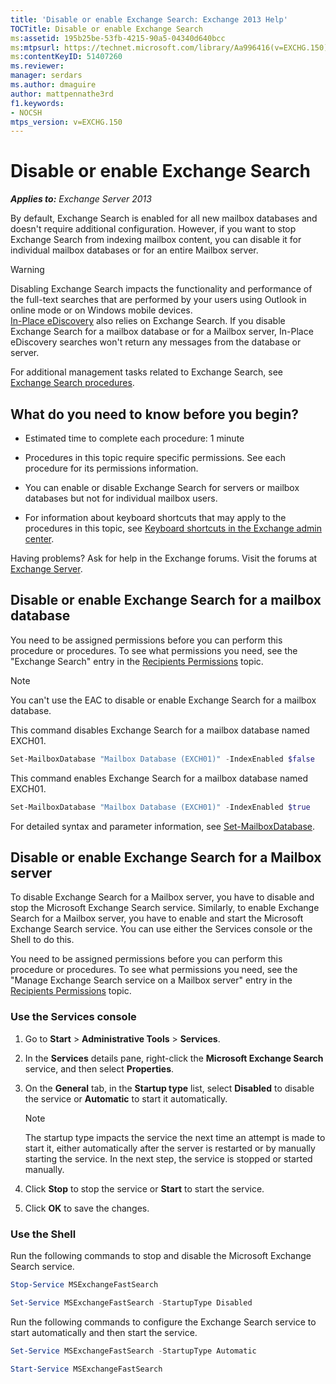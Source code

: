 ```yaml
---
title: 'Disable or enable Exchange Search: Exchange 2013 Help'
TOCTitle: Disable or enable Exchange Search
ms:assetid: 195b25be-53fb-4215-90a5-04340d640bcc
ms:mtpsurl: https://technet.microsoft.com/library/Aa996416(v=EXCHG.150)
ms:contentKeyID: 51407260
ms.reviewer: 
manager: serdars
ms.author: dmaguire
author: mattpennathe3rd
f1.keywords:
- NOCSH
mtps_version: v=EXCHG.150
---
```


# Disable or enable Exchange Search

_**Applies to:** Exchange Server 2013_

By default, Exchange Search is enabled for all new mailbox databases and doesn't require additional configuration. However, if you want to stop Exchange Search from indexing mailbox content, you can disable it for individual mailbox databases or for an entire Mailbox server.

> [!WARNING]
> Disabling Exchange Search impacts the functionality and performance of the full-text searches that are performed by your users using Outlook in online mode or on Windows mobile devices.<BR><A href="https://docs.microsoft.com/exchange/security-and-compliance/in-place-ediscovery/in-place-ediscovery">In-Place eDiscovery</A> also relies on Exchange Search. If you disable Exchange Search for a mailbox database or for a Mailbox server, In-Place eDiscovery searches won't return any messages from the database or server.

For additional management tasks related to Exchange Search, see [Exchange Search procedures](exchange-search-procedures-exchange-2013-help.md).

## What do you need to know before you begin?

- Estimated time to complete each procedure: 1 minute

- Procedures in this topic require specific permissions. See each procedure for its permissions information.

- You can enable or disable Exchange Search for servers or mailbox databases but not for individual mailbox users.

- For information about keyboard shortcuts that may apply to the procedures in this topic, see [Keyboard shortcuts in the Exchange admin center](keyboard-shortcuts-in-the-exchange-admin-center-2013-help.md).

Having problems? Ask for help in the Exchange forums. Visit the forums at [Exchange Server](https://go.microsoft.com/fwlink/p/?linkid=60612).

## Disable or enable Exchange Search for a mailbox database

You need to be assigned permissions before you can perform this procedure or procedures. To see what permissions you need, see the "Exchange Search" entry in the [Recipients Permissions](recipients-permissions-exchange-2013-help.md) topic.

> [!NOTE]
> You can't use the EAC to disable or enable Exchange Search for a mailbox database.

This command disables Exchange Search for a mailbox database named EXCH01.

```powershell
Set-MailboxDatabase "Mailbox Database (EXCH01)" -IndexEnabled $false
```

This command enables Exchange Search for a mailbox database named EXCH01.

```powershell
Set-MailboxDatabase "Mailbox Database (EXCH01)" -IndexEnabled $true
```

For detailed syntax and parameter information, see [Set-MailboxDatabase](https://docs.microsoft.com/powershell/module/exchange/Set-MailboxDatabase).

## Disable or enable Exchange Search for a Mailbox server

To disable Exchange Search for a Mailbox server, you have to disable and stop the Microsoft Exchange Search service. Similarly, to enable Exchange Search for a Mailbox server, you have to enable and start the Microsoft Exchange Search service. You can use either the Services console or the Shell to do this.

You need to be assigned permissions before you can perform this procedure or procedures. To see what permissions you need, see the "Manage Exchange Search service on a Mailbox server" entry in the [Recipients Permissions](recipients-permissions-exchange-2013-help.md) topic.

### Use the Services console

1. Go to **Start** \> **Administrative Tools** \> **Services**.

2. In the **Services** details pane, right-click the **Microsoft Exchange Search** service, and then select **Properties**.

3. On the **General** tab, in the **Startup type** list, select **Disabled** to disable the service or **Automatic** to start it automatically.

    > [!NOTE]
    > The startup type impacts the service the next time an attempt is made to start it, either automatically after the server is restarted or by manually starting the service. In the next step, the service is stopped or started manually.

4. Click **Stop** to stop the service or **Start** to start the service.

5. Click **OK** to save the changes.

### Use the Shell

Run the following commands to stop and disable the Microsoft Exchange Search service.

```powershell
Stop-Service MSExchangeFastSearch
```

```powershell
Set-Service MSExchangeFastSearch -StartupType Disabled
```

Run the following commands to configure the Exchange Search service to start automatically and then start the service.

```powershell
Set-Service MSExchangeFastSearch -StartupType Automatic
```

```powershell
Start-Service MSExchangeFastSearch
```
